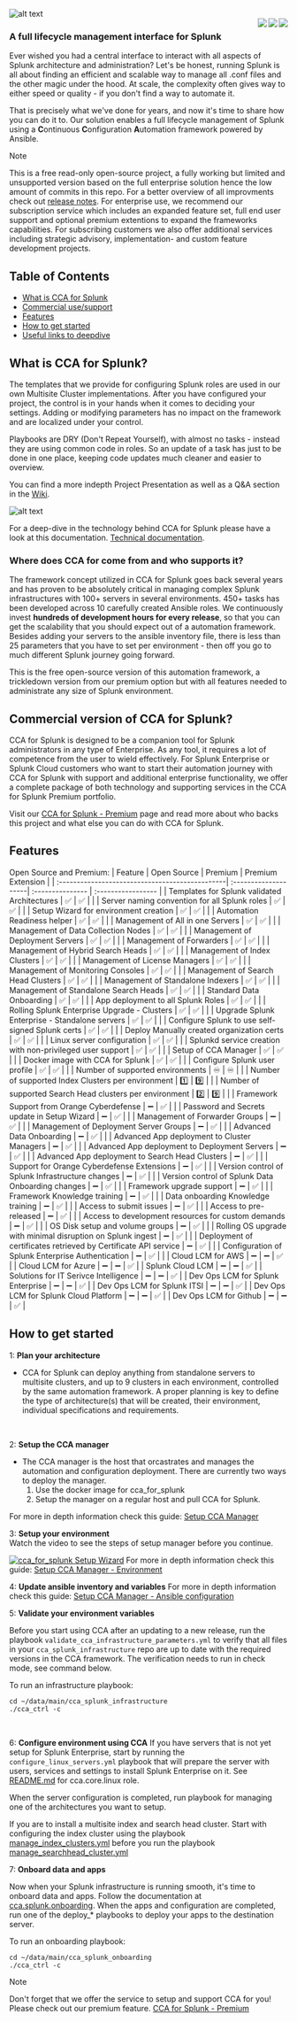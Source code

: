 ![alt text](https://github.com/Adler-Alexander/dev/blob/main/media/CCAforSplunk_orange.png)
<br>
<img align="right" src="https://badgen.net/badge/Latest%20Premium%20Version/2023.3.1/green?icon=github"><img align="right" src="https://badgen.net/badge/Latest%20Release/2023.2.2/green?icon=github"><img align="right" src="https://badgen.net/badge/License/MIT/blue">

### A full lifecycle management interface for Splunk

Ever wished you had a central interface to interact with all aspects of Splunk architecture and administration? 
Let's be honest, running Splunk is all about finding an efficient and scalable way to manage all .conf files and the other magic under the hood. At scale, the complexity often gives way to either speed or quality - if you don't find a way to automate it.

That is precisely what we've done for years, and now it's time to share how you can do it to. Our solution enables a full lifecycle management of Splunk using a **C**ontinuous **C**onfiguration **A**utomation framework powered by Ansible.

>[!NOTE]
> This is a free read-only open-source project, a fully working but limited and unsupported version based on the full enterprise solution hence the low amount of commits in this repo. For a better overview of all improvments check out [release notes](https://github.com/innovationfleet/cca_for_splunk/blob/main/RELEASE_NOTES.txt). For enterprise use, we recommend our subscription service which includes an expanded feature set, full end user support and optional premium extentions to expand the frameworks capabilities. For subscribing customers we also offer additional services including strategic advisory, implementation- and custom feature development projects.

## Table of Contents
- [What is CCA for Splunk](#what-is-cca-for-splunk)
- [Commercial use/support](#commercial-version-of-cca-for-splunk)
- [Features](#features)
- [How to get started](#how-to-get-started)
- [Useful links to deepdive](#Deep-dive)

## What is CCA for Splunk? 
The templates that we provide for configuring Splunk roles are used in our own Multisite Cluster implementations. After you have configured your project, the control is in your hands when it comes to deciding your settings. Adding or modifying parameters has no impact on the framework and are localized under your control.

Playbooks are DRY (Don't Repeat Yourself), with almost no tasks - instead they are using common code in roles. So an update of a task has just to be done in one place, keeping code updates much cleaner and easier to overview.

You can find a more indepth Project Presentation as well as a Q&A section in the [Wiki](https://github.com/innovationfleet/cca_for_splunk/wiki).

![alt text](https://www.orangecyberdefense.com/fileadmin/_processed_/d/8/csm_Splunk_vs_2_45d2f9bce5.png)

For a deep-dive in the technology behind CCA for Splunk please have a look at this documentation.
[Technical documentation](/documentation/TechnicalOverview.md).

### Where does CCA for come from and who supports it?

The framework concept utilized in CCA for Splunk goes back several years and has proven to be absolutely critical in managing complex Splunk infrastructures with 100+ servers in several environments. 450+ tasks has been developed across 10 carefully created Ansible roles. We continuously invest **hundreds of development hours for every release**, so that you can get the scalability that you should expect out of a automation framework.
Besides adding your servers to the ansible inventory file, there is less than 25 parameters that you have to set per environment - then off you go to much different Splunk journey going forward.

This is the free open-source version of this automation framework, a trickledown version from our premium option but with all features needed to administrate any size of Splunk environment.



## Commercial version of CCA for Splunk? 
CCA for Splunk is designed to be a companion tool for Splunk administrators in any type of Enterprise. As any tool, it requires a lot of competence from the user to wield effectively. For Splunk Enterprise or Splunk Cloud customers who want to start their automation journey with CCA for Splunk with support and additional enterprise functionality, we offer a complete package of both technology and supporting services in the CCA for Splunk Premium portfolio.

Visit our [CCA for Splunk - Premium](https://www.orangecyberdefense.com/se/cca-for-splunk) page and read more about who backs this project and what else you can do with CCA for Splunk.


## Features
Open Source and Premium:
| Feature                                         | Open Source          | Premium          | Premium Extension |
| :-----------------------------------------------| :--------------------| :--------------- | :----------------- |
| Templates for Splunk validated Architectures    | :white_check_mark:   | :white_check_mark: | |
| Server naming convention for all Splunk roles    | :white_check_mark:   | :white_check_mark: | |
| Setup Wizard for environment creation            | :white_check_mark:   | :white_check_mark: | |
| Automation Readiness helper                      | :white_check_mark:   | :white_check_mark: | |
| Management of All in one Servers                 | :white_check_mark:   | :white_check_mark: | |
| Management of Data Collection Nodes              | :white_check_mark:   | :white_check_mark: | |
| Management of Deployment Servers                 | :white_check_mark:   | :white_check_mark: | |
| Management of Forwarders                         | :white_check_mark:   | :white_check_mark: | |
| Management of Hybrid Search Heads                | :white_check_mark:   | :white_check_mark: | |
| Management of Index Clusters                     | :white_check_mark:   | :white_check_mark: | |
| Management of License Managers                   | :white_check_mark:   | :white_check_mark: | |
| Management of Monitoring Consoles                | :white_check_mark:   | :white_check_mark: | |
| Management of Search Head Clusters               | :white_check_mark:   | :white_check_mark: | |
| Management of Standalone Indexers               | :white_check_mark:   | :white_check_mark: | |
| Management of Standalone Search Heads            | :white_check_mark:   | :white_check_mark: | |
| Standard Data Onboarding                         | :white_check_mark:   | :white_check_mark: | |
| App deployment to all Splunk Roles               | :white_check_mark:   | :white_check_mark: | |
| Rolling Splunk Enterprise Upgrade - Clusters     | :white_check_mark:   | :white_check_mark: | |
| Upgrade Splunk Enterprise - Standalone servers   | :white_check_mark:   | :white_check_mark: | |
| Configure Splunk to use self-signed Splunk certs | :white_check_mark:   | :white_check_mark: | |
| Deploy Manually created organization certs       | :white_check_mark:   | :white_check_mark: | |
| Linux server configuration                       | :white_check_mark:   | :white_check_mark: | |
| Splunkd service creation with non-privileged user support | :white_check_mark:   | :white_check_mark: | |
| Setup of CCA Manager                            | :white_check_mark:   | :white_check_mark: | |
| Docker image with CCA for Splunk                | :white_check_mark:   | :white_check_mark: | |
| Configure Splunk user profile                   | :white_check_mark:   | :white_check_mark: | |
| Number of supported environments                | :infinity:   | :infinity: | |
| Number of supported Index Clusters per environment | :one: | :nine: | |
| Number of supported Search Head clusters per environment | :two: | :nine: | |
| Framework Support from Orange Cyberdefense       | :heavy_minus_sign:  | :white_check_mark: | |
| Password and Secrets update in Setup Wizard      | :heavy_minus_sign:  | :white_check_mark: | |
| Management of Forwarder Groups                   | :heavy_minus_sign:  | :white_check_mark: | |
| Management of Deployment Server Groups            | :heavy_minus_sign:  | :white_check_mark: | |
| Advanced Data Onboarding                         | :heavy_minus_sign:  | :white_check_mark: | |
| Advanced App deployment to Cluster Managers      | :heavy_minus_sign:  | :white_check_mark: | |
| Advanced App deployment to Deployment Servers    | :heavy_minus_sign:  | :white_check_mark: | |
| Advanced App deployment to Search Head Clusters   | :heavy_minus_sign:  | :white_check_mark: | |
| Support for Orange Cyberdefense Extensions       | :heavy_minus_sign:  | :white_check_mark: | |
| Version control of Splunk Infrastructure changes | :heavy_minus_sign:  | :white_check_mark: | |
| Version control of Splunk Data Onboarding changes | :heavy_minus_sign:  | :white_check_mark: | |
| Framework upgrade support                        | :heavy_minus_sign:  | :white_check_mark: | |
| Framework Knowledge training                     | :heavy_minus_sign:  | :white_check_mark: | |
| Data onboarding Knowledge training                | :heavy_minus_sign:  | :white_check_mark: | |
| Access to submit issues                          | :heavy_minus_sign:  | :white_check_mark: | |
| Access to pre-released                           | :heavy_minus_sign:  | :white_check_mark: | |
| Access to development resources for custom demands | :heavy_minus_sign:  | :white_check_mark: | |
| OS Disk setup and volume groups                  | :heavy_minus_sign:  | :white_check_mark: | |
| Rolling OS upgrade with minimal disruption on Splunk ingest | :heavy_minus_sign: | :white_check_mark: | |
| Deployment of certificates retrieved by Certificate API service | :heavy_minus_sign: | :white_check_mark: | |
| Configuration of Splunk Enterprise Authentication | :heavy_minus_sign: | :white_check_mark: | |
| Cloud LCM for AWS | :heavy_minus_sign: | :heavy_minus_sign: | :white_check_mark: |
| Cloud LCM for Azure | :heavy_minus_sign: | :heavy_minus_sign: | :white_check_mark: |
| Splunk Cloud LCM | :heavy_minus_sign: | :heavy_minus_sign: | :white_check_mark: |
| Solutions for IT Serivce Intelligence | :heavy_minus_sign: | :heavy_minus_sign: | :white_check_mark: |
| Dev Ops LCM for Splunk Enterprise | :heavy_minus_sign: | :heavy_minus_sign: | :white_check_mark: |
| Dev Ops LCM for Splunk ITSI | :heavy_minus_sign: | :heavy_minus_sign: | :white_check_mark: |
| Dev Ops LCM for Splunk Cloud Platform | :heavy_minus_sign: | :heavy_minus_sign: | :white_check_mark: |
| Dev Ops LCM for Github | :heavy_minus_sign: | :heavy_minus_sign: | :white_check_mark: |



## How to get started
1: **Plan your architecture**

  - CCA for Splunk can deploy anything from standalone servers to multisite clusters, and up to 9 clusters in each environment, controlled by the same automation framework. A proper planning is key to define the type of architecture(s) that will be created, their environment, individual specifications and requirements.
  <br>

2: **Setup the CCA manager**

  - The CCA manager is the host that orcastrates and manages the automation and configuration deployment.
    There are currently two ways to deploy the manager. 
      1. Use the docker image for cca_for_splunk
      2. Setup the manager on a regular host and pull CCA for Splunk. 

For more in depth information check this guide: [Setup CCA Manager](/documentation/SetupCCAManager.md)
  <br>

3: **Setup your environment**<br>
  Watch the video to see the steps of setup manager before you continue.

[![cca_for_splunk Setup Wizard](https://asciinema.org/a/567633.svg)](https://asciinema.org/a/567633)
For more in depth information check this guide: [Setup CCA Manager - Environment](/documentation/SetupCCAManager.md#setup-the-environment)



4: **Update ansible inventory and variables**
For more in depth information check this guide: [Setup CCA Manager - Ansible configuration](/documentation/SetupCCAManager.md#update-ansible-inventory-files-and-variable-values)
<br>

5: **Validate your environment variables**

Before you start using CCA after an updating to a new release, run the playbook `validate_cca_infrastructure_parameters.yml` to verify that all files in your `cca_splunk_infrastructure` repo are up to date with the required versions in the CCA framework. The verification needs to run in check mode, see command below.

To run an infrastructure playbook:
```
cd ~/data/main/cca_splunk_infrastructure
./cca_ctrl -c
```
<br>

6: **Configure environment using CCA**
If you have servers that is not yet setup for Splunk Enterprise, start by running the `configure_linux_servers.yml` playbook that will prepare the server with users, services and settings to install Splunk Enterprise on it. See [README.md](/roles/cca.core.linux/README.md)
for cca.core.linux role.

When the server configuration is completed, run playbook for managing one of the architectures you want to setup.

If you are to install a multisite index and search head cluster. Start with configuring the index cluster using the playbook [manage_index_clusters.yml](/playbooks/manage_index_clusters.yml) before you run the playbook [manage_searchhead_cluster.yml](/playbooks/manage_searchhead_clusters.yml)
<br>

7: **Onboard data and apps**

Now when your Splunk infrastructure is running smooth, it's time to onboard data and apps. Follow the documentation at [cca.splunk.onboarding](/roles/cca.splunk.onboarding/README.md). When the apps and configuration are completed, run one of the deploy_* playbooks to deploy your apps to the destination server.

To run an onboarding playbook:
```
cd ~/data/main/cca_splunk_onboarding
./cca_ctrl -c
```

>[!NOTE]
> Don't forget that we offer the service to setup and support CCA for you! Please check out our premium feature. [CCA for Splunk - Premium](https://www.orangecyberdefense.com/se/cca-for-splunk)

